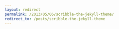 ```yaml
---
layout: redirect
permalink: /2013/05/06/scribble-the-jekyll-theme/
redirect_to: /posts/scribble-the-jekyll-theme
---
```

